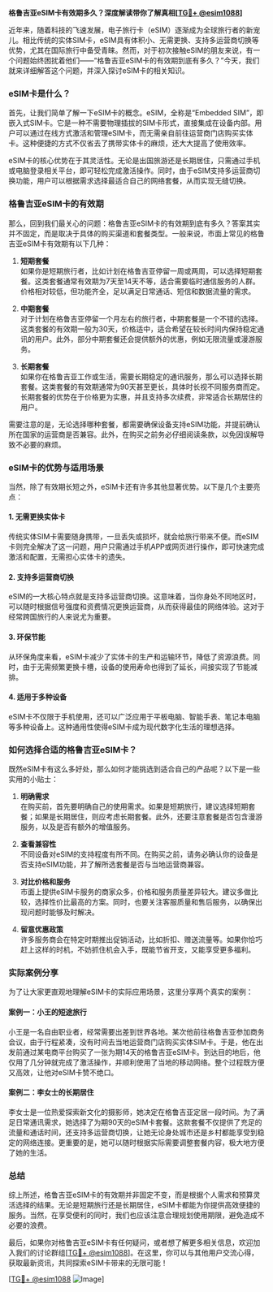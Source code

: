 **格鲁吉亚eSIM卡有效期多久？深度解读带你了解真相[[TG💪+ @esim1088](https://t.me/s/esim1088)]**

近年来，随着科技的飞速发展，电子旅行卡（eSIM）逐渐成为全球旅行者的新宠儿。相比传统的实体SIM卡，eSIM具有体积小、无需更换、支持多运营商切换等优势，尤其在国际旅行中备受青睐。然而，对于初次接触eSIM的朋友来说，有一个问题始终困扰着他们——“格鲁吉亚eSIM卡的有效期到底有多久？”今天，我们就来详细解答这个问题，并深入探讨eSIM卡的相关知识。

### eSIM卡是什么？

首先，让我们简单了解一下eSIM卡的概念。eSIM，全称是“Embedded SIM”，即嵌入式SIM卡。它是一种不需要物理插拔的SIM卡形式，直接集成在设备内部。用户可以通过在线方式激活和管理eSIM卡，而无需亲自前往运营商门店购买实体卡。这种便捷的方式不仅省去了携带实体卡的麻烦，还大大提高了使用效率。

eSIM卡的核心优势在于其灵活性。无论是出国旅游还是长期居住，只需通过手机或电脑登录相关平台，即可轻松完成激活操作。同时，由于eSIM支持多运营商切换功能，用户可以根据需求选择最适合自己的网络套餐，从而实现无缝切换。

### 格鲁吉亚eSIM卡的有效期

那么，回到我们最关心的问题：格鲁吉亚eSIM卡的有效期到底有多久？答案其实并不固定，而是取决于具体的购买渠道和套餐类型。一般来说，市面上常见的格鲁吉亚eSIM卡有效期有以下几种：

1. **短期套餐**  
   如果你是短期旅行者，比如计划在格鲁吉亚停留一周或两周，可以选择短期套餐。这类套餐通常有效期为7天至14天不等，适合需要临时通信服务的人群。价格相对较低，但功能齐全，足以满足日常通话、短信和数据流量的需求。

2. **中期套餐**  
   对于计划在格鲁吉亚停留一个月左右的旅行者，中期套餐是一个不错的选择。这类套餐的有效期一般为30天，价格适中，适合希望在较长时间内保持稳定通讯的用户。此外，部分中期套餐还会提供额外的优惠，例如无限流量或漫游服务。

3. **长期套餐**  
   如果你在格鲁吉亚工作或生活，需要长期稳定的通讯服务，那么可以选择长期套餐。这类套餐的有效期通常为90天甚至更长，具体时长视不同服务商而定。长期套餐的优势在于价格更为实惠，并且支持多次续费，非常适合长期居住的用户。

需要注意的是，无论选择哪种套餐，都需要确保设备支持eSIM功能，并提前确认所在国家的运营商是否兼容。此外，在购买之前务必仔细阅读条款，以免因误解导致不必要的麻烦。

### eSIM卡的优势与适用场景

当然，除了有效期长短之外，eSIM卡还有许多其他显著优势。以下是几个主要亮点：

#### 1. **无需更换实体卡**
   传统实体SIM卡需要随身携带，一旦丢失或损坏，就会给旅行带来不便。而eSIM卡则完全解决了这一问题，用户只需通过手机APP或网页进行操作，即可快速完成激活和配置，无需担心实体卡的遗失。

#### 2. **支持多运营商切换**
   eSIM的一大核心特点就是支持多运营商切换。这意味着，当你身处不同地区时，可以随时根据信号强度和资费情况更换运营商，从而获得最佳的网络体验。这对于经常跨国旅行的人来说尤为重要。

#### 3. **环保节能**
   从环保角度来看，eSIM卡减少了实体卡的生产和运输环节，降低了资源浪费。同时，由于无需频繁更换卡槽，设备的使用寿命也得到了延长，间接实现了节能减排。

#### 4. **适用于多种设备**
   eSIM卡不仅限于手机使用，还可以广泛应用于平板电脑、智能手表、笔记本电脑等多种设备上。这种通用性使得eSIM卡成为现代数字化生活的理想选择。

### 如何选择合适的格鲁吉亚eSIM卡？

既然eSIM卡有这么多好处，那么如何才能挑选到适合自己的产品呢？以下是一些实用的小贴士：

1. **明确需求**  
   在购买前，首先要明确自己的使用需求。如果是短期旅行，建议选择短期套餐；如果是长期居住，则应考虑长期套餐。此外，还要注意套餐是否包含漫游服务，以及是否有额外的增值服务。

2. **查看兼容性**  
   不同设备对eSIM的支持程度有所不同。在购买之前，请务必确认你的设备是否支持eSIM功能，并了解所选套餐是否与当地运营商兼容。

3. **对比价格和服务**  
   市面上提供eSIM卡服务的商家众多，价格和服务质量差异较大。建议多做比较，选择性价比最高的方案。同时，也要关注客服质量和售后服务，以确保出现问题时能够及时解决。

4. **留意优惠政策**  
   许多服务商会在特定时期推出促销活动，比如折扣、赠送流量等。如果你恰巧赶上这样的时机，不妨抓住机会入手，既能节省开支，又能享受更多福利。

### 实际案例分享

为了让大家更直观地理解eSIM卡的实际应用场景，这里分享两个真实的案例：

#### 案例一：小王的短途旅行
小王是一名自由职业者，经常需要出差到世界各地。某次他前往格鲁吉亚参加商务会议，由于行程紧凑，没有时间去当地运营商门店购买实体SIM卡。于是，他在出发前通过某电商平台购买了一张为期14天的格鲁吉亚eSIM卡。到达目的地后，他仅用了几分钟就完成了激活操作，并顺利使用了当地的移动网络。整个过程既方便又高效，让他对eSIM卡赞不绝口。

#### 案例二：李女士的长期居住
李女士是一位热爱探索新文化的摄影师，她决定在格鲁吉亚定居一段时间。为了满足日常通讯需求，她选择了为期90天的eSIM卡套餐。这款套餐不仅提供了充足的流量和通话时间，还支持多运营商切换，让她无论身处城市还是乡村都能享受到稳定的网络连接。更重要的是，她可以随时根据实际需要调整套餐内容，极大地方便了她的生活。

### 总结

综上所述，格鲁吉亚eSIM卡的有效期并非固定不变，而是根据个人需求和预算灵活选择的结果。无论是短期旅行还是长期居住，eSIM卡都能为你提供高效便捷的服务。当然，在享受便利的同时，我们也应该注意合理规划使用期限，避免造成不必要的浪费。

最后，如果你对格鲁吉亚eSIM卡有任何疑问，或者想了解更多相关信息，欢迎加入我们的讨论群组[[TG💪+ @esim1088](https://t.me/s/esim1088)]。在这里，你可以与其他用户交流心得，获取最新资讯，共同探索eSIM卡带来的无限可能！

[[TG💪+ @esim1088](https://t.me/s/esim1088) ![Image](https://i.postimg.cc/4NQfJmqS/Snipaste-2025-05-13-00-14-12.png)]
